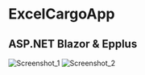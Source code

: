 # ExcelCargoApp


## ASP.NET Blazor & Epplus 

![Screenshot_1](https://user-images.githubusercontent.com/77552209/123270248-6a9c1280-d508-11eb-8fdc-0f9b09243788.png)
![Screenshot_2](https://user-images.githubusercontent.com/77552209/123270244-696ae580-d508-11eb-9a1a-abaab914c25f.png)
